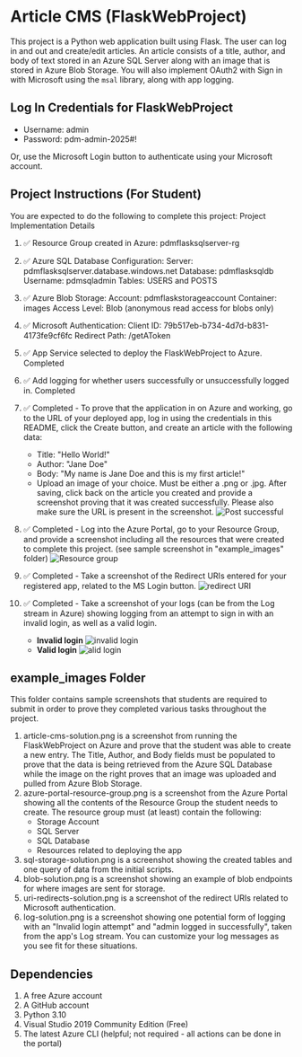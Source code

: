 # Article CMS (FlaskWebProject)

This project is a Python web application built using Flask. The user can log in and out and create/edit articles. An article consists of a title, author, and body of text stored in an Azure SQL Server along with an image that is stored in Azure Blob Storage. You will also implement OAuth2 with Sign in with Microsoft using the `msal` library, along with app logging.

## Log In Credentials for FlaskWebProject

- Username: admin
- Password: pdm-admin-2025#!

Or, use the Microsoft Login button to authenticate using your Microsoft account.

## Project Instructions (For Student)

You are expected to do the following to complete this project:
Project Implementation Details
1. ✅ Resource Group created in Azure: pdmflasksqlserver-rg
2. ✅ Azure SQL Database Configuration:
Server: pdmflasksqlserver.database.windows.net
Database: pdmflasksqldb
Username: pdmsqladmin
Tables: USERS and POSTS
3. ✅ Azure Blob Storage:
Account: pdmflaskstorageaccount
Container: images
Access Level: Blob (anonymous read access for blobs only)
4. ✅ Microsoft Authentication:
Client ID: 79b517eb-b734-4d7d-b831-4173fe9cf6fc
Redirect Path: /getAToken

5. ✅ App Service selected to deploy the FlaskWebProject to Azure. Completed
6. ✅ Add logging for whether users successfully or unsuccessfully logged in. Completed

7. ✅ Completed - To prove that the application in on Azure and working, go to the URL of your deployed app, log in using the credentials in this README, click the Create button, and create an article with the following data:
	- Title: "Hello World!"
	- Author: "Jane Doe"
	- Body: "My name is Jane Doe and this is my first article!"
	- Upload an image of your choice. Must be either a .png or .jpg.
   After saving, click back on the article you created and provide a screenshot proving that it was created successfully. Please also make sure the URL is present in the screenshot.
	  ![Post successful](docs/post-successful.png "post successful")
8. ✅ Completed -  Log into the Azure Portal, go to your Resource Group, and provide a screenshot including all the resources that were created to complete this project. (see sample screenshot in "example_images" folder)
   ![Resource group](docs/resource-group.png "resource group")
9. ✅ Completed - Take a screenshot of the Redirect URIs entered for your registered app, related to the MS Login button.
   ![redirect URI](docs/redirect-URI.png "redirect uri")
10. ✅ Completed - Take a screenshot of your logs (can be from the Log stream in Azure) showing logging from an attempt to sign in with an invalid login, as well as a valid login.
	* **Invalid login**
	![invalid login](docs/invalid-login.png "invalid login")
	* **Valid login**
	![alid login](docs/succeesful-login.png "valid login")
## example_images Folder

This folder contains sample screenshots that students are required to submit in order to prove they completed various tasks throughout the project.

1. article-cms-solution.png is a screenshot from running the FlaskWebProject on Azure and prove that the student was able to create a new entry. The Title, Author, and Body fields must be populated to prove that the data is being retrieved from the Azure SQL Database while the image on the right proves that an image was uploaded and pulled from Azure Blob Storage.
2. azure-portal-resource-group.png is a screenshot from the Azure Portal showing all the contents of the Resource Group the student needs to create. The resource group must (at least) contain the following:
	- Storage Account
	- SQL Server
	- SQL Database
	- Resources related to deploying the app
3. sql-storage-solution.png is a screenshot showing the created tables and one query of data from the initial scripts.
4. blob-solution.png is a screenshot showing an example of blob endpoints for where images are sent for storage.
5. uri-redirects-solution.png is a screenshot of the redirect URIs related to Microsoft authentication.
6. log-solution.png is a screenshot showing one potential form of logging with an "Invalid login attempt" and "admin logged in successfully", taken from the app's Log stream. You can customize your log messages as you see fit for these situations.

## Dependencies

1. A free Azure account
2. A GitHub account
3. Python 3.10
4. Visual Studio 2019 Community Edition (Free)
5. The latest Azure CLI (helpful; not required - all actions can be done in the portal)
